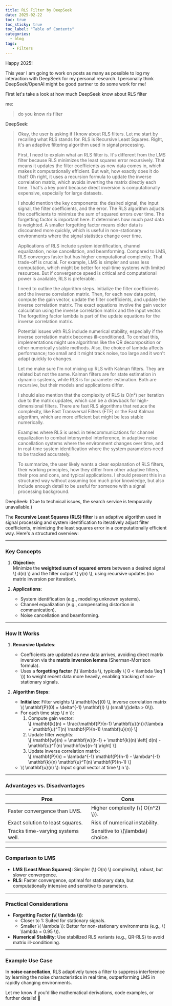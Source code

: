 ```yaml
---
title: RLS Filter by DeepSeek
date: 2025-02-22
toc: true
toc_sticky: true
toc_label: "Table of Contents"
categories:
  - blog
tags:
   - Filters
---
```


Happy 2025!

This year I am going to work on posts as many as possible to log my interaction with DeepSeek for my personal research. I personally think DeepSeek/OpenAI might be good partner to do some work for me!

First let's take a look at how much DeepSeek know about RLS filter

me:
> do you know rls filter

DeepSeek:

> Okay, the user is asking if I know about RLS filters. Let me start by recalling what RLS stands for. RLS is Recursive Least Squares. Right, it's an adaptive filtering algorithm used in signal processing.  
> 
> First, I need to explain what an RLS filter is. It's different from the LMS filter because RLS minimizes the least squares error recursively. That means it updates the filter coefficients as new data comes in, which makes it computationally efficient. But wait, how exactly does it do that? Oh right, it uses a recursion formula to update the inverse correlation matrix, which avoids inverting the matrix directly each time. That's a key point because direct inversion is computationally expensive, especially for large datasets.  
> 
> I should mention the key components: the desired signal, the input signal, the filter coefficients, and the error. The RLS algorithm adjusts the coefficients to minimize the sum of squared errors over time. The forgetting factor is important here. It determines how much past data is weighted. A smaller forgetting factor means older data is discounted more quickly, which is useful in non-stationary environments where the signal statistics change over time.  
> 
> Applications of RLS include system identification, channel equalization, noise cancellation, and beamforming. Compared to LMS, RLS converges faster but has higher computational complexity. That trade-off is crucial. For example, LMS is simpler and uses less computation, which might be better for real-time systems with limited resources. But if convergence speed is critical and computational power is available, RLS is preferable.  
> 
> I need to outline the algorithm steps. Initialize the filter coefficients and the inverse correlation matrix. Then, for each new data point, compute the gain vector, update the filter coefficients, and update the inverse correlation matrix. The exact equations involve the gain vector calculation using the inverse correlation matrix and the input vector. The forgetting factor lambda is part of the update equations for the inverse correlation matrix.  
> 
> Potential issues with RLS include numerical stability, especially if the inverse correlation matrix becomes ill-conditioned. To combat this, implementations might use algorithms like the QR decomposition or other numerically stable methods. Also, the choice of lambda affects performance; too small and it might track noise, too large and it won't adapt quickly to changes.  
> 
> Let me make sure I'm not mixing up RLS with Kalman filters. They are related but not the same. Kalman filters are for state estimation in dynamic systems, while RLS is for parameter estimation. Both are recursive, but their models and applications differ.  
> 
> I should also mention that the complexity of RLS is O(n²) per iteration due to the matrix updates, which can be a drawback for high-dimensional filters. There are fast RLS algorithms that reduce the complexity, like Fast Transversal Filters (FTF) or the Fast Kalman algorithm, which are more efficient but might be less stable numerically.  
> 
> Examples where RLS is used: in telecommunications for channel equalization to combat intersymbol interference, in adaptive noise cancellation systems where the environment changes over time, and in real-time system identification where the system parameters need to be tracked accurately.  
> 
> To summarize, the user likely wants a clear explanation of RLS filters, their working principles, how they differ from other adaptive filters, their pros and cons, and typical applications. I should present this in a structured way without assuming too much prior knowledge, but also include enough detail to be useful for someone with a signal processing background.

DeepSeek:
(Due to technical issues, the search service is temporarily unavailable.)

The **Recursive Least Squares (RLS) filter** is an adaptive algorithm used in signal processing and system identification to iteratively adjust filter coefficients, minimizing the least squares error in a computationally efficient way. Here's a structured overview:

---

### **Key Concepts**
1. **Objective**:  
   Minimize the **weighted sum of squared errors** between a desired signal \\\( d(n) \\\) and the filter output \\\( y(n) \\\), using recursive updates (no matrix inversion per iteration).

2. **Applications**:  
   - System identification (e.g., modeling unknown systems).  
   - Channel equalization (e.g., compensating distortion in communication).  
   - Noise cancellation and beamforming.  

---

### **How It Works**
1. **Recursive Updates**:  
   - Coefficients are updated as new data arrives, avoiding direct matrix inversion via the **matrix inversion lemma** (Sherman-Morrison formula).  
   - Uses a **forgetting factor** (\\\( \lambda \\\), typically \\\( 0 < \lambda \leq 1 \\\)) to weight recent data more heavily, enabling tracking of non-stationary signals.

2. **Algorithm Steps**:  
   - **Initialize**: Filter weights \\\( \mathbf{w}(0) \\\), inverse correlation matrix \\\( \mathbf{P}(0) = \delta^{-1} \mathbf{I} \\\) (small \\\(\delta > 0\\\)).  
   - For each time step \\\( n \\\):  
     1. Compute gain vector:  
        \\\[
        \mathbf{k}(n) = \frac{\mathbf{P}(n-1) \mathbf{u}(n)}{\lambda + \mathbf{u}^T(n) \mathbf{P}(n-1) \mathbf{u}(n)}
        \\\]  
     2. Update filter weights:  
        \\\[
        \mathbf{w}(n) = \mathbf{w}(n-1) + \mathbf{k}(n) \left[ d(n) - \mathbf{u}^T(n) \mathbf{w}(n-1) \right]
        \\\]  
     3. Update inverse correlation matrix:  
        \\\[
        \mathbf{P}(n) = \lambda^{-1} \mathbf{P}(n-1) - \lambda^{-1} \mathbf{k}(n) \mathbf{u}^T(n) \mathbf{P}(n-1)
        \\\]  
   - \\\( \mathbf{u}(n) \\\): Input signal vector at time \\\( n \\\).

---

### **Advantages vs. Disadvantages**

| **Pros**                          | **Cons**                          |
|-----------------------------------|-----------------------------------|
| Faster convergence than LMS.      | Higher complexity (\\\( O(n^2) \\\)). |
| Exact solution to least squares.  | Risk of numerical instability.    |
| Tracks time-varying systems well. | Sensitive to \\\(\lambda\\\) choice.  |

---

### **Comparison to LMS**
- **LMS (Least Mean Squares)**: Simpler (\\\( O(n) \\\) complexity), robust, but slower convergence.  
- **RLS**: Faster convergence, optimal for stationary data, but computationally intensive and sensitive to parameters.

---

### **Practical Considerations**
- **Forgetting Factor (\\\( \lambda \\\))**:  
  - Closer to 1: Suited for stationary signals.  
  - Smaller \\\( \lambda \\\): Better for non-stationary environments (e.g., \\\( \lambda = 0.95 \\\)).  
- **Numerical Stability**: Use stabilized RLS variants (e.g., QR-RLS) to avoid matrix ill-conditioning.

---

### **Example Use Case**
In **noise cancellation**, RLS adaptively tunes a filter to suppress interference by learning the noise characteristics in real time, outperforming LMS in rapidly changing environments.

Let me know if you'd like mathematical derivations, code examples, or further details! 🚀
